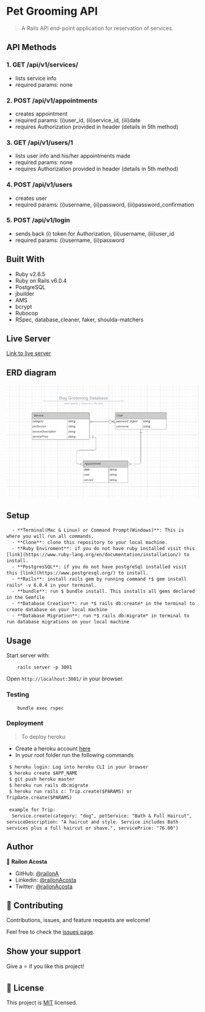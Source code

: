# Pet Grooming API

> A Rails API end-point application for reservation of services.

## API Methods
### 1. GET /api/v1/services/
  * lists service info
  * required params: none

### 2. POST /api/v1/appointments
  * creates appointment
  * required params: (i)user_id, (ii)service_id, (iii)date
  * requires Authorization provided in header (details in 5th method)

### 3. GET /api/v1/users/1
  * lists user info and his/her appointments made
  * required params: none
  * requires Authorization provided in header (details in 5th method)

### 4. POST /api/v1/users
  * creates user
  * required params: (i)username, (ii)password, (iii)password_confirmation

### 5. POST /api/v1/login
  * sends back (i) token for Authorization, (ii)username, (iii)user_id
  * required params: (i)username, (ii)password


## Built With
- Ruby v2.6.5
- Ruby on Rails v6.0.4
- PostgreSQL
- jbuilder
- AMS
- bcrypt
- Rubocop
- RSpec, database_cleaner, 
  faker, shoulda-matchers


## Live Server

[Link to live server](https://petgroomingservicedatabase.herokuapp.com/)

## ERD diagram

![screenshot](./erd.png)

## Setup

```
  - **Terminal(Mac & Linux) or Command Prompt(Windows)**: This is where you will run all commands.
  - **Clone**: clone this repository to your local machine.
  - **Ruby Enviroment**: if you do not have ruby installed visit this [link](https://www.ruby-lang.org/en/documentation/installation/) to install.
  - **PostgresSQL**: if you do not have postgreSql installed visit this [link](https://www.postgresql.org/) to install.
  - **Rails**: install rails gem by running command *$ gem install rails* -v 6.0.4 in your terminal.
  - **bundle**: run $ bundle install. This installs all gems declared in the Gemfile
  - **Database Creation**: run *$ rails db:create* in the terminal to create database on your local machine
  - **Database Migration**: run *$ rails db:migrate* in terminal to run database migrations on your local machine
```

## Usage
Start server with:

```
    rails server -p 3001
```

Open `http://localhost:3001/` in your browser.


### Testing

```
    bundle exec rspec
```

### Deployment

> To deploy heroku 
  - Create a heroku account [here](https://www.heroku.com/)
  - In your root folder run the following commands
  ```
   $ heroku login: Log into heroku CLI in your browser
   $ heroku create $APP_NAME
   $ git push heroku master
   $ heroku run rails db:migrate
   $ heroku run rails c: Trip.create($PARAMS) or TripDate.create($PARAMS)
   
   example for Trip: 
    Service.create(category: "dog", petService: "Bath & Full Haircut", serviceDescription: "A haircut and style. Service includes Bath services plus a full haircut or shave.", servicePrice: "76.00")
  ```

## Author

👤 **Railon Acosta**

- GitHub: [@railonA](https://github.com/RailonA)
- Linkedin: [@railonAcosta](https://www.linkedin.com/in/railon-acosta-81265180/)
- Twitter: [@railonAcosta](https://twitter.com/RailonAcosta)



## 🤝 Contributing

Contributions, issues, and feature requests are welcome!

Feel free to check the [issues page](https://github.com/RailonA/DogGrooming-Database/issues).

## Show your support

Give a ⭐️ if you like this project!

## 📝 License

This project is [MIT](https://opensource.org/licenses/MIT) licensed.
